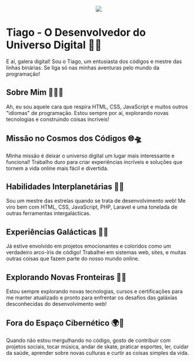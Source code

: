 <p align="center">
  <a href="https://skillicons.dev">
    <img src="https://skillicons.dev/icons?i=linux,html,css,bootstrap,tailwind,php,laravel,wordpress,mysql,sqlite,mongodb,javascript,jquery,react,nodejs,ts,godot,python,vscode,md,git,github,gitlab,stackoverflow,c" />
  </a>
</p>

# Tiago - O Desenvolvedor do Universo Digital 🌟🚀

E aí, galera digital! Sou o Tiago, um entusiasta dos códigos e mestre das linhas binárias. Se liga só nas minhas aventuras pelo mundo da programação!

## Sobre Mim 👨‍💻🌌

Ah, eu sou aquele cara que respira HTML, CSS, JavaScript e muitos outros "idiomas" de programação. Estou sempre por aí, explorando novas tecnologias e construindo coisas incríveis!

## Missão no Cosmos dos Códigos 🌐🛸

Minha missão é deixar o universo digital um lugar mais interessante e funcional! Trabalho duro para criar experiências incríveis e soluções que tornem a vida online mais fácil e divertida.

## Habilidades Interplanetárias 🚀🌌

Sou um mestre das estrelas quando se trata de desenvolvimento web! Me viro bem com HTML, CSS, JavaScript, PHP, Laravel e uma tonelada de outras ferramentas intergalácticas.

## Experiências Galácticas 🌟🌠

Já estive envolvido em projetos emocionantes e coloridos como um verdadeiro arco-íris de código! Trabalhei em sistemas web, sites, e muitas outras coisas que fazem parte do nosso mundo online.

## Explorando Novas Fronteiras 🌈✨

Estou sempre explorando novas tecnologias, cursos e certificações para me manter atualizado e pronto para enfrentar os desafios das galáxias desconhecidas do desenvolvimento web!

## Fora do Espaço Cibernético 🌍🌌

Quando não estou mergulhando no código, gosto de contribuir com projetos sociais, tocar música, andar de skate, praticar esportes, ler, cuidar da saúde, aprender sobre novas culturas e curtir as coisas simples da vida.
